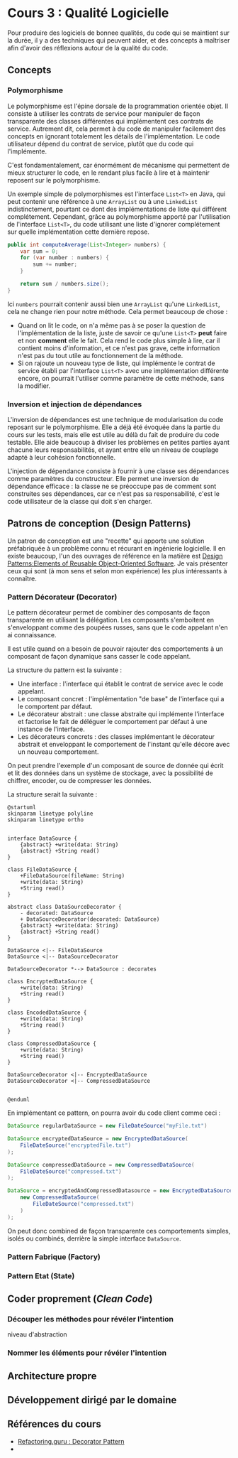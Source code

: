 # Cours 3 : Qualité Logicielle

Pour produire des logiciels de bonnee qualités, du code qui se maintient sur la durée, il y a des techniques qui peuvent aider, et des concepts à maîtriser afin d'avoir des réflexions autour de la qualité du code.

## Concepts

### Polymorphisme

Le polymorphisme est l'épine dorsale de la programmation orientée objet. Il consiste à utiliser les contrats de service pour manipuler de façon transparente des classes différentes qui implémentent ces contrats de service. Autrement dit, cela permet à du code de manipuler facilement des concepts en ignorant totalement les détails de l'implémentation. Le code utilisateur dépend du contrat de service, plutôt que du code qui l'implémente.

C'est fondamentalement, car énormément de mécanisme qui permettent de mieux structurer le code, en le rendant plus facile à lire et à maintenir reposent sur le polymorphisme.

Un exemple simple de polymorphismes est l'interface `List<T>` en Java, qui peut contenir une référence à une `ArrayList` ou à une `LinkedList` indistinctement, pourtant ce dont des implémentations de liste qui différent complétement. Cependant, grâce au polymorphisme apporté par l'utilisation de l'interface `List<T>`, du code utilisant une liste d'ignorer complétement sur quelle implémentation cette dernière repose.

```Java
public int computeAverage(List<Integer> numbers) {
    var sum = 0;
    for (var number : numbers) {
        sum += number;
    }

    return sum / numbers.size();
}
```

Ici `numbers` pourrait contenir aussi bien une `ArrayList` qu'une `LinkedList`, cela ne change rien pour notre méthode. Cela permet beaucoup de chose : 

- Quand on lit le code, on n'a même pas à se poser la question de l'implémentation de la liste, juste de savoir ce qu'une `List<T>` **peut** faire et non **comment** elle le fait. Cela rend le code plus simple à lire, car il contient moins d'information, et ce n'est pas grave, cette information n'est pas du tout utile au fonctionnement de la méthode.
- Si on rajoute un nouveau type de liste, qui implémente le contrat de service établi par l'interface `List<T>` avec une implémentation différente encore, on pourrait l'utiliser comme paramètre de cette méthode, sans la modifier.

### Inversion et injection de dépendances

L'inversion de dépendances est une technique de modularisation du code reposant sur le polymorphisme. Elle a déjà été évoquée dans la partie du cours sur les tests, mais elle est utile au délà du fait de produire du code testable. Elle aide beaucoup à diviser les problèmes en petites parties ayant chacune leurs responsabilités, et ayant entre elle un niveau de couplage adapté à leur cohésion fonctionnelle.

L'injection de dépendance consiste à fournir à une classe ses dépendances comme paramètres du constructeur. Elle permet une inversion de dépendance efficace : la classe ne se préoccupe pas de comment sont construites ses dépendances, car ce n'est pas sa responsabilité, c'est le code utilisateur de la classe qui doit s'en charger.

## Patrons de conception (Design Patterns)

Un patron de conception est une "recette" qui apporte une solution préfabriquée à un problème connu et récurant en ingénierie logicielle. Il en existe beaucoup, l'un des ouvrages de référence en la matière est [Design Patterns:Elements of Reusable Object-Oriented Software](https://en.wikipedia.org/wiki/Design_Patterns). Je vais présenter ceux qui sont (à mon sens et selon mon expérience) les plus intéressants à connaître.

### Pattern Décorateur (Decorator)

Le pattern décorateur permet de combiner des composants de façon transparente en utilisant la délégation. Les composants s'emboitent en s'enveloppant comme des poupées russes, sans que le code appelant n'en ai connaissance.

Il est utile quand on a besoin de pouvoir rajouter des comportements à un composant de façon dynamique sans casser le code appelant.

La structure du pattern est la suivante : 

- Une interface : l'interface qui établit le contrat de service avec le code appelant.
- Le composant concret : l'implémentation "de base" de l'interface qui a le comportent par défaut.
- Le décorateur abstrait : une classe abstraite qui implémente l'interface et factorise le fait de déléguer le comportement par défaut à une instance de l'interface.
- Les décorateurs concrets : des classes implémentant le décorateur abstrait et enveloppant le comportement de l'instant qu'elle décore avec un nouveau comportement.

On peut prendre l'exemple d'un composant de source de donnée qui écrit et lit des données dans un système de stockage, avec la possibilité de chiffrer, encoder, ou de compresser les données.

La structure serait la suivante :

```plantuml
@startuml
skinparam linetype polyline
skinparam linetype ortho


interface DataSource {
    {abstract} +write(data: String)
    {abstract} +String read()
}

class FileDataSource {
    +FileDataSource(fileName: String)
    +write(data: String)
    +String read()
}

abstract class DataSourceDecorator {
    - decorated: DataSource 
    + DataSourceDecorator(decorated: DataSource)
    {abstract} +write(data: String)
    {abstract} +String read()
}

DataSource <|-- FileDataSource
DataSource <|-- DataSourceDecorator

DataSourceDecorator *--> DataSource : decorates

class EncryptedDataSource {
    +write(data: String)
    +String read()
}

class EncodedDataSource {
    +write(data: String)
    +String read()
}

class CompressedDataSource {
    +write(data: String)
    +String read()
}

DataSourceDecorator <|-- EncryptedDataSource
DataSourceDecorator <|-- CompressedDataSource


@enduml
```

En implémentant ce pattern, on pourra avoir du code client comme ceci : 

```Java
DataSource regularDataSource = new FileDateSource("myFile.txt")

DataSource encryptedDataSource = new EncryptedDataSource(
    FileDateSource("encryptedFile.txt")
);

DataSource compressedDataSource = new CompressedDataSource(
    FileDateSource("compressed.txt")
);

DataSource = encryptedAndCompressedDatasource = new EncryptedDataSource(
    new CompressedDataSource(
        FileDateSource("compressed.txt")
    )
); 
```

On peut donc combined de façon transparente ces comportements simples, isolés ou combinés, derrière la simple interface `DataSource`.

### Pattern Fabrique (Factory)

### Pattern Etat (State)

## Coder proprement (*Clean Code*)

### Découper les méthodes pour révéler l'intention

niveau d'abstraction

### Nommer les éléments pour révéler l'intention

## Architecture propre

## Développement dirigé par le domaine

## Références du cours

- [Refactoring.guru : Decorator Pattern](https://refactoring.guru/design-patterns/decorator)
- 